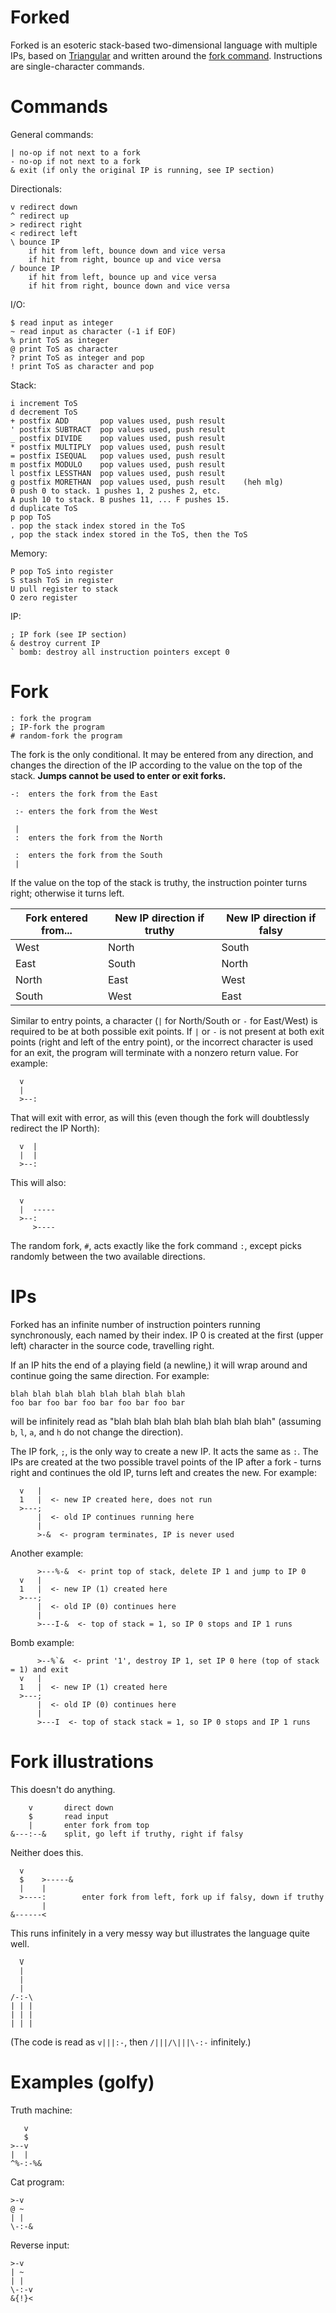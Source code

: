 # Forked

Forked is an esoteric stack-based two-dimensional language with multiple IPs,
based on [Triangular](//git.io/triangular) and written around the [fork command](#fork).
Instructions are single-character commands.

# Commands

General commands:

    | no-op if not next to a fork
    - no-op if not next to a fork
    & exit (if only the original IP is running, see IP section)

Directionals:

    v redirect down
    ^ redirect up
    > redirect right
    < redirect left
    \ bounce IP
        if hit from left, bounce down and vice versa
        if hit from right, bounce up and vice versa
    / bounce IP
        if hit from left, bounce up and vice versa
        if hit from right, bounce down and vice versa

I/O:

    $ read input as integer
    ~ read input as character (-1 if EOF)
    % print ToS as integer
    @ print ToS as character
    ? print ToS as integer and pop
    ! print ToS as character and pop

Stack:

    i increment ToS
    d decrement ToS
    + postfix ADD       pop values used, push result
    ' postfix SUBTRACT  pop values used, push result
    _ postfix DIVIDE    pop values used, push result
    * postfix MULTIPLY  pop values used, push result
    = postfix ISEQUAL   pop values used, push result
    m postfix MODULO    pop values used, push result
    l postfix LESSTHAN  pop values used, push result
    g postfix MORETHAN  pop values used, push result    (heh mlg)
    0 push 0 to stack. 1 pushes 1, 2 pushes 2, etc.
    A push 10 to stack. B pushes 11, ... F pushes 15.
    d duplicate ToS
    p pop ToS
    . pop the stack index stored in the ToS
    , pop the stack index stored in the ToS, then the ToS

Memory:

    P pop ToS into register
    S stash ToS in register
    U pull register to stack
    O zero register

IP:

    ; IP fork (see IP section)
    & destroy current IP
    ` bomb: destroy all instruction pointers except 0

# Fork

    : fork the program
    ; IP-fork the program
    # random-fork the program

The fork is the only conditional.
It may be entered from any direction, and changes the direction of the IP according to the value on the top of the stack.
**Jumps cannot be used to enter or exit forks.**

    -:  enters the fork from the East

     :- enters the fork from the West

     |
     :  enters the fork from the North

     :  enters the fork from the South
     |

If the value on the top of the stack is truthy, the instruction pointer turns right; otherwise it turns left.

|Fork entered from...|New IP direction if truthy|New IP direction if falsy|
|-|-|-|
|West|North|South|
|East|South|North|
|North|East|West|
|South|West|East|

Similar to entry points, a character (`|` for North/South or `-` for East/West) is required to be at both possible
exit points. If `|` or `-` is not present at both exit points (right and left of the entry point), or the incorrect
character is used for an exit, the program will terminate with a nonzero return value. For example:

      v
      |
      >--:

That will exit with error, as will this (even though the fork will doubtlessly redirect the IP North):

      v  |
      |  |
      >--:

This will also:

      v
      |  -----
      >--:
         >----

The random fork, `#`, acts exactly like the fork command `:`, except picks randomly between the two available directions.

# IPs

Forked has an infinite number of instruction pointers running synchronously, each named by their index.
IP 0 is created at the first (upper left) character in the source code, travelling right.

If an IP hits the end of a playing field (a newline,) it will wrap around and continue going the same direction.
For example:

    blah blah blah blah blah blah blah blah
    foo bar foo bar foo bar foo bar foo bar

will be infinitely read as "blah blah blah blah blah blah blah blah"
(assuming `b`, `l`, `a`, and `h` do not change the direction).

The IP fork, `;`, is the only way to create a new IP. It acts the same as `:`.
The IPs are created at the two possible travel points of the IP after a fork - turns right and continues the old IP, turns left and creates the new. For example:

      v   |
      1   |  <- new IP created here, does not run
      >---;
          |  <- old IP continues running here
          |
          >-&  <- program terminates, IP is never used

Another example:

          >---%-&  <- print top of stack, delete IP 1 and jump to IP 0
      v   |
      1   |  <- new IP (1) created here
      >---;
          |  <- old IP (0) continues here
          |
          >---I-&  <- top of stack = 1, so IP 0 stops and IP 1 runs

Bomb example:

          >--%`&  <- print '1', destroy IP 1, set IP 0 here (top of stack = 1) and exit
      v   |
      1   |  <- new IP (1) created here
      >---;
          |  <- old IP (0) continues here
          |
          >---I  <- top of stack stack = 1, so IP 0 stops and IP 1 runs

# Fork illustrations

This doesn't do anything.

        v       direct down
        $       read input
        |       enter fork from top
    &---:--&    split, go left if truthy, right if falsy

Neither does this.

      v
      $    >-----&
      |    |
      >----:        enter fork from left, fork up if falsy, down if truthy
           |
    &------<

This runs infinitely in a very messy way but illustrates the language quite well.

      V
      |
      |
      |
    /-:-\
    | | |
    | | |
    | | |

(The code is read as `v|||:-`, then `/|||/\|||\-:-` infinitely.)

# Examples (golfy)

Truth machine:

       v
       $
    >--v
    |  |
    ^%-:-%&

Cat program:

    >-v
    @ ~
    | | 
    \-:-&

Reverse input:

    >-v
    | ~
    | |
    \-:-v
    &{!}<

